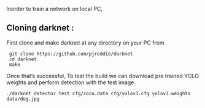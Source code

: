 Inorder to train a network on local PC, 

## Cloning darknet :
  First clone and make darknet at any directory on your PC from
  ```
   git clone https://github.com/pjreddie/darknet
   cd darknet
   make
```
Once that’s successful, To test the build we can download pre trained YOLO weights and perform detection with the test image.
```
./darknet detector test cfg/coco.data cfg/yolov3.cfg yolov3.weights data/dog.jpg
```


